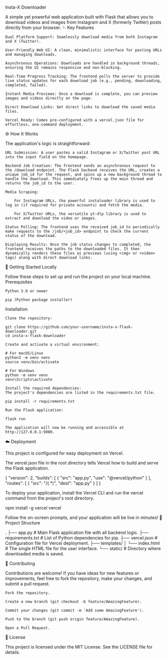 Insta-X Downloader

A simple yet powerful web application built with Flask that allows you to download videos and images from Instagram and X (formerly Twitter) posts directly from your browser.
✨ Key Features

    Dual Platform Support: Seamlessly download media from both Instagram and X (Twitter).

    User-Friendly Web UI: A clean, minimalistic interface for pasting URLs and managing downloads.

    Asynchronous Operations: Downloads are handled in background threads, ensuring the UI remains responsive and non-blocking.

    Real-Time Progress Tracking: The frontend polls the server to provide live status updates for each download job (e.g., pending, downloading, completed, failed).

    Instant Media Previews: Once a download is complete, you can preview images and videos directly on the page.

    Direct Download Links: Get direct links to download the saved media files.

    Vercel Ready: Comes pre-configured with a vercel.json file for effortless, one-command deployment.

⚙️ How It Works

The application's logic is straightforward:

    URL Submission: A user pastes a valid Instagram or X/Twitter post URL into the input field on the homepage.

    Backend Job Creation: The frontend sends an asynchronous request to the /download endpoint. The Flask backend receives the URL, creates a unique job_id for the request, and spins up a new background thread to handle the download. This immediately frees up the main thread and returns the job_id to the user.

    Media Scraping:

        For Instagram URLs, the powerful instaloader library is used to log in (if required for private accounts) and fetch the media.

        For X/Twitter URLs, the versatile yt-dlp library is used to extract and download the video or images.

    Status Polling: The frontend uses the received job_id to periodically make requests to the /job/<job_id> endpoint to check the current status of the download.

    Displaying Results: Once the job status changes to completed, the frontend receives the paths to the downloaded files. It then dynamically renders these files as previews (using <img> or <video> tags) along with direct download links.

🚀 Getting Started Locally

Follow these steps to set up and run the project on your local machine.
Prerequisites

    Python 3.9 or newer

    pip (Python package installer)

Installation

    Clone the repository:

    git clone https://github.com/your-username/insta-x-flask-downloader.git
    cd insta-x-flask-downloader

    Create and activate a virtual environment:

    # For macOS/Linux
    python3 -m venv venv
    source venv/bin/activate

    # For Windows
    python -m venv venv
    venv\Scripts\activate

    Install the required dependencies:
    The project's dependencies are listed in the requirements.txt file.

    pip install -r requirements.txt

    Run the Flask application:

    flask run

    The application will now be running and accessible at http://127.0.0.1:5000.

☁️ Deployment

This project is configured for easy deployment on Vercel.

The vercel.json file in the root directory tells Vercel how to build and serve the Flask application.

{
    "version": 2,
    "builds": [
      { 
        "src": "app.py", 
        "use": "@vercel/python" 
      }
    ],
    "routes": [
      { 
        "src": "/(.*)", 
        "dest": "app.py" 
      }
    ]
}

To deploy your application, install the Vercel CLI and run the vercel command from the project's root directory.

npm install -g vercel
vercel

Follow the on-screen prompts, and your application will be live in minutes!
🔧 Project Structure

.
├── app.py              # Main Flask application file with all backend logic.
├── requirements.txt    # List of Python dependencies for pip.
├── vercel.json         # Configuration file for Vercel deployment.
├── templates/
│   └── index.html      # The single HTML file for the user interface.
└── static/             # Directory where downloaded media is saved.

🤝 Contributing

Contributions are welcome! If you have ideas for new features or improvements, feel free to fork the repository, make your changes, and submit a pull request.

    Fork the repository.

    Create a new branch (git checkout -b feature/AmazingFeature).

    Commit your changes (git commit -m 'Add some AmazingFeature').

    Push to the branch (git push origin feature/AmazingFeature).

    Open a Pull Request.

📝 License

This project is licensed under the MIT License. See the LICENSE file for details.
